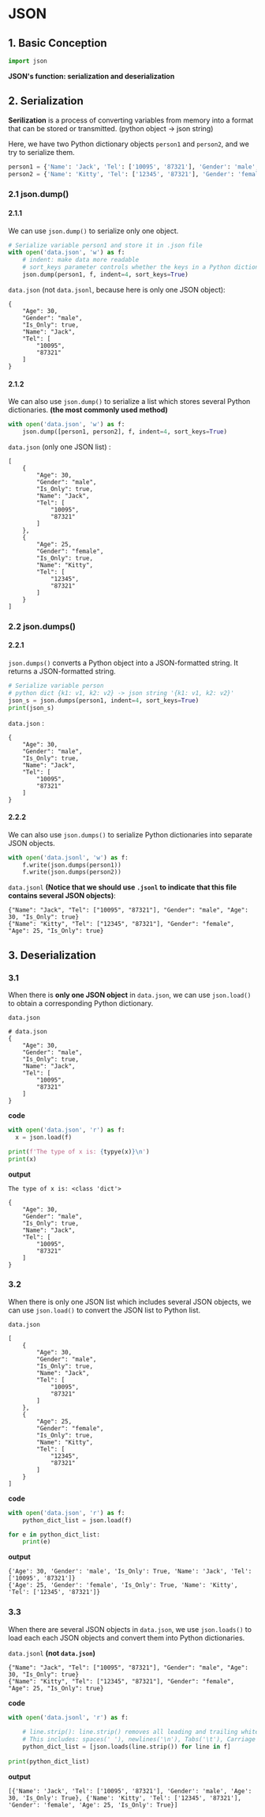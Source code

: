 

# JSON

## 1. Basic Conception

```python
import json
```

**JSON's function: serialization and deserialization**



## 2. Serialization

**Serilization** is a process of converting variables from memory into a format that can be stored or transmitted. (python object -> json string)

Here, we have two Python dictionary objects `person1` and  `person2`,  and we try to serialize them.

```python
person1 = {'Name': 'Jack', 'Tel': ['10095', '87321'], 'Gender': 'male', 'Age': 30, 'Is_Only': True}
person2 = {'Name': 'Kitty', 'Tel': ['12345', '87321'], 'Gender': 'female', 'Age': 25, 'Is_Only': True}
```



### 2.1 json.dump()



#### 2.1.1

We can use `json.dump()` to serialize only one object.

```python
# Serialize variable person1 and store it in .json file
with open('data.json', 'w') as f:
  	# indent: make data more readable
    # sort_keys parameter controls whether the keys in a Python dictionary should be sorted alphabetically.
    json.dump(person1, f, indent=4, sort_keys=True)
```

`data.json` (not `data.jsonl`, because here is only one JSON object):

```text
{
    "Age": 30,
    "Gender": "male",
    "Is_Only": true,
    "Name": "Jack",
    "Tel": [
        "10095",
        "87321"
    ]
}
```



#### 2.1.2

We can also use `json.dump()` to serialize a list which stores several Python dictionaries.  **(the most commonly used method)**

```python
with open('data.json', 'w') as f:
    json.dump([person1, person2], f, indent=4, sort_keys=True)
```

`data.json` (only one JSON list) :

```text
[
    {
        "Age": 30,
        "Gender": "male",
        "Is_Only": true,
        "Name": "Jack",
        "Tel": [
            "10095",
            "87321"
        ]
    },
    {
        "Age": 25,
        "Gender": "female",
        "Is_Only": true,
        "Name": "Kitty",
        "Tel": [
            "12345",
            "87321"
        ]
    }
]
```



### 2.2 json.dumps()



#### 2.2.1

`json.dumps()` converts a Python object into a JSON-formatted string. It returns a JSON-formatted string.

```python
# Serialize variable person
# python dict {k1: v1, k2: v2} -> json string '{k1: v1, k2: v2}'
json_s = json.dumps(person1, indent=4, sort_keys=True)
print(json_s)
```



`data.json` :

```text
{
    "Age": 30,
    "Gender": "male",
    "Is_Only": true,
    "Name": "Jack",
    "Tel": [
        "10095",
        "87321"
    ]
}
```



#### 2.2.2

We can also use `json.dumps()` to serialize Python dictionaries into separate JSON objects.

```python
with open('data.jsonl', 'w') as f:
    f.write(json.dumps(person1))
    f.write(json.dumps(person2))
```

`data.jsonl` **(Notice that we should use `.jsonl` to indicate that this file contains several JSON objects)**:

```text
{"Name": "Jack", "Tel": ["10095", "87321"], "Gender": "male", "Age": 30, "Is_Only": true}
{"Name": "Kitty", "Tel": ["12345", "87321"], "Gender": "female", "Age": 25, "Is_Only": true}
```



## 3. Deserialization



### 3.1

When there is **only one JSON object** in `data.json`, we can use `json.load()` to obtain a corresponding Python dictionary.

`data.json`

```text
# data.json
{
    "Age": 30,
    "Gender": "male",
    "Is_Only": true,
    "Name": "Jack",
    "Tel": [
        "10095",
        "87321"
    ]
}
```

**code**

```python
with open('data.json', 'r') as f:
  x = json.load(f)

print(f'The type of x is: {typye(x)}\n')
print(x)
```

**output**

```text
The type of x is: <class 'dict'>

{
    "Age": 30,
    "Gender": "male",
    "Is_Only": true,
    "Name": "Jack",
    "Tel": [
        "10095",
        "87321"
    ]
}
```



### 3.2

When there is only one JSON list which includes several JSON objects, we can use `json.load()` to convert the JSON list to Python list.

`data.json`

```text
[
    {
        "Age": 30,
        "Gender": "male",
        "Is_Only": true,
        "Name": "Jack",
        "Tel": [
            "10095",
            "87321"
        ]
    },
    {
        "Age": 25,
        "Gender": "female",
        "Is_Only": true,
        "Name": "Kitty",
        "Tel": [
            "12345",
            "87321"
        ]
    }
]
```

**code**

```python
with open('data.json', 'r') as f:
    python_dict_list = json.load(f)

for e in python_dict_list:
    print(e)
```

**output**

```text
{'Age': 30, 'Gender': 'male', 'Is_Only': True, 'Name': 'Jack', 'Tel': ['10095', '87321']}
{'Age': 25, 'Gender': 'female', 'Is_Only': True, 'Name': 'Kitty', 'Tel': ['12345', '87321']}
```



### 3.3

When there are several JSON objects in `data.json`, we use `json.loads()` to load each each JSON objects and convert them into Python dictionaries.

`data.jsonl` **(not **`data.json`**)**

```text
{"Name": "Jack", "Tel": ["10095", "87321"], "Gender": "male", "Age": 30, "Is_Only": true}
{"Name": "Kitty", "Tel": ["12345", "87321"], "Gender": "female", "Age": 25, "Is_Only": true}
```

**code**

```python
with open('data.jsonl', 'r') as f:
  
  	# line.strip(): line.strip() removes all leading and trailing whitespace characters from a string.
    # This includes: spaces(' '), newlines('\n'), Tabs('\t'), Carriage returns('\r'), etc.
    python_dict_list = [json.loads(line.strip()) for line in f]
    
print(python_dict_list)
```

**output**

```text
[{'Name': 'Jack', 'Tel': ['10095', '87321'], 'Gender': 'male', 'Age': 30, 'Is_Only': True}, {'Name': 'Kitty', 'Tel': ['12345', '87321'], 'Gender': 'female', 'Age': 25, 'Is_Only': True}]
```

